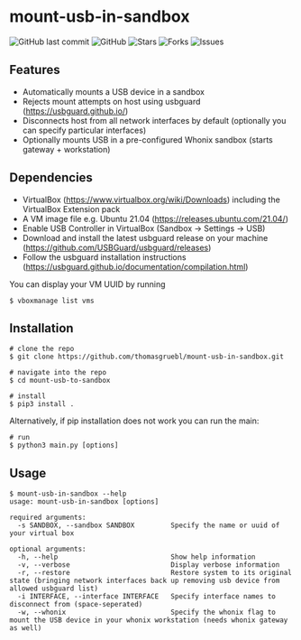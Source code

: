 # mount-usb-in-sandbox

![GitHub last commit](https://img.shields.io/github/last-commit/thomasgruebl/mount-usb-in-sandbox?style=plastic) ![GitHub](https://img.shields.io/github/license/thomasgruebl/phone-scraper?style=plastic) <a style="text-decoration: none" href="https://github.com/thomasgruebl/mount-usb-in-sandbox/stargazers">
<img src="https://img.shields.io/github/stars/thomasgruebl/mount-usb-in-sandbox.svg?style=plastic" alt="Stars">
</a>
<a style="text-decoration: none" href="https://github.com/thomasgruebl/mount-usb-in-sandbox/fork">
<img src="https://img.shields.io/github/forks/thomasgruebl/mount-usb-in-sandbox.svg?style=plastic" alt="Forks">
</a>
<a style="text-decoration: none" href="https://github.com/thomasgruebl/mount-usb-in-sandbox/issues">
<img src="https://img.shields.io/github/issues/thomasgruebl/mount-usb-in-sandbox.svg?style=plastic" alt="Issues">
</a>

## Features
- Automatically mounts a USB device in a sandbox
- Rejects mount attempts on host using usbguard (https://usbguard.github.io/)
- Disconnects host from all network interfaces by default (optionally you can specify particular interfaces)
- Optionally mounts USB in a pre-configured Whonix sandbox (starts gateway + workstation)

## Dependencies
- VirtualBox (https://www.virtualbox.org/wiki/Downloads) including the VirtualBox Extension pack
- A VM image file e.g. Ubuntu 21.04 (https://releases.ubuntu.com/21.04/)
- Enable USB Controller in VirtualBox (Sandbox -> Settings -> USB)
- Download and install the latest usbguard release on your machine (https://github.com/USBGuard/usbguard/releases)
- Follow the usbguard installation instructions (https://usbguard.github.io/documentation/compilation.html)

You can display your VM UUID by running
```console
$ vboxmanage list vms
```

## Installation

```console
# clone the repo
$ git clone https://github.com/thomasgruebl/mount-usb-in-sandbox.git

# navigate into the repo
$ cd mount-usb-to-sandbox 

# install
$ pip3 install .
```

Alternatively, if pip installation does not work you can run the main:
```console
# run
$ python3 main.py [options]
```

## Usage

```console
$ mount-usb-in-sandbox --help
usage: mount-usb-in-sandbox [options]

required arguments:
  -s SANDBOX, --sandbox SANDBOX         Specify the name or uuid of your virtual box

optional arguments:
  -h, --help                            Show help information
  -v, --verbose                         Display verbose information
  -r, --restore                         Restore system to its original state (bringing network interfaces back up removing usb device from allowed usbguard list)
  -i INTERFACE, --interface INTERFACE   Specify interface names to disconnect from (space-seperated)
  -w, --whonix                          Specify the whonix flag to mount the USB device in your whonix workstation (needs whonix gateway as well)
  
```